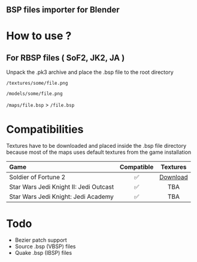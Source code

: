 ## BSP files importer for Blender

# How to use ?    

## For RBSP files ( SoF2, JK2, JA )

Unpack the .pk3 archive and place the .bsp file to the root directory

```/textures/some/file.png```

```/models/some/file.png```

```/maps/file.bsp``` > ```/file.bsp```

# Compatibilities      

Textures have to be downloaded and placed inside the .bsp file directory because most of the maps uses default textures from the game installation

| Game | Compatible | Textures |
| :------ | :------: | :------: |
| Soldier of Fortune 2 | ✅ | [Download](http://51.83.79.197/sof2_textures.tar.gz)
| Star Wars Jedi Knight II: Jedi Outcast | ✅ | TBA
| Star Wars Jedi Knight: Jedi Academy | ✅ | TBA

# Todo

- Bezier patch support
- Source .bsp (VBSP) files
- Quake .bsp (IBSP) files
